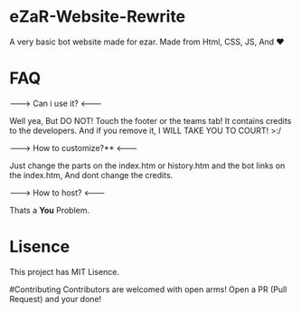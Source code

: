 # eZaR-Website-Rewrite
A very basic bot website made for ezar. Made from Html, CSS, JS, And ❤

# FAQ
---> Can i use it? <---

Well yea, But DO NOT! Touch the footer or the teams tab! It contains credits to the developers. And if you remove it, I WILL TAKE YOU TO COURT! >:/

---> How to customize?** <---

Just change the parts on the index.htm or history.htm and the bot links on the index.htm, And dont change the credits.

---> How to host? <---

Thats a **You** Problem.

# Lisence 
This project has MIT Lisence.

#Contributing
Contributors are welcomed with open arms! Open a PR (Pull Request) and your done!
